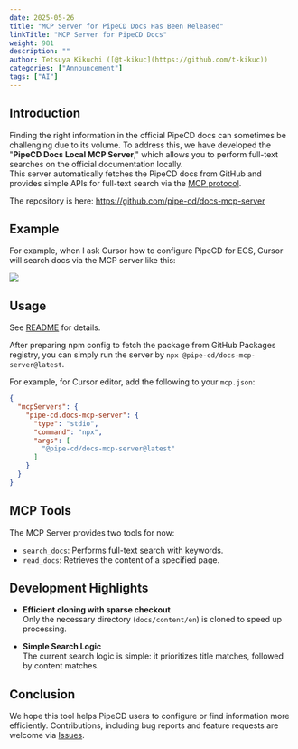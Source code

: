 ```yaml
---
date: 2025-05-26
title: "MCP Server for PipeCD Docs Has Been Released"
linkTitle: "MCP Server for PipeCD Docs"
weight: 981
description: ""
author: Tetsuya Kikuchi ([@t-kikuc](https://github.com/t-kikuc))
categories: ["Announcement"]
tags: ["AI"]
---
```


## Introduction

Finding the right information in the official PipeCD docs can sometimes be challenging due to its volume.
To address this, we have developed the "**PipeCD Docs Local MCP Server**," which allows you to perform full-text searches on the official documentation locally.  
This server automatically fetches the PipeCD docs from GitHub and provides simple APIs for full-text search via the [MCP protocol](https://modelcontextprotocol.io/introduction).

The repository is here: https://github.com/pipe-cd/docs-mcp-server

## Example

For example, when I ask Cursor how to configure PipeCD for ECS, Cursor will search docs via the MCP server like this:

![](/images/mcp-server-intro-example1.png)

## Usage

See [README](https://github.com/pipe-cd/docs-mcp-server/blob/main/README.md) for details.

After preparing npm config to fetch the package from GitHub Packages registry, you can simply run the server by `npx @pipe-cd/docs-mcp-server@latest`.

For example, for Cursor editor, add the following to your `mcp.json`:

```json
{
  "mcpServers": {
    "pipe-cd.docs-mcp-server": {
      "type": "stdio",
      "command": "npx",
      "args": [
        "@pipe-cd/docs-mcp-server@latest"
      ]
    }
  }
}
```

## MCP Tools

The MCP Server provides two tools for now:

- `search_docs`: Performs full-text search with keywords.
- `read_docs`: Retrieves the content of a specified page. 

## Development Highlights

- **Efficient cloning with sparse checkout**  
  Only the necessary directory (`docs/content/en`) is cloned to speed up processing.

- **Simple Search Logic**  
  The current search logic is simple: it prioritizes title matches, followed by content matches.

## Conclusion

We hope this tool helps PipeCD users to configure or find information more efficiently.
Contributions, including bug reports and feature requests are welcome via [Issues](https://github.com/pipe-cd/docs-mcp-server/issues).
